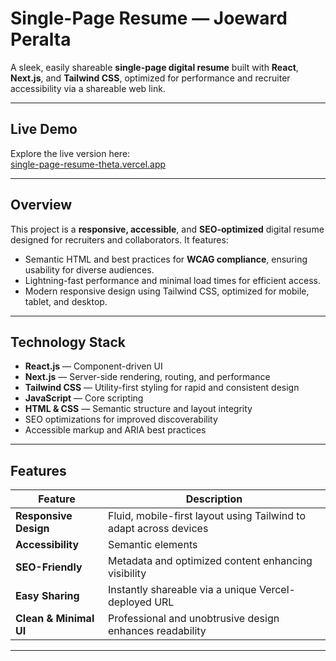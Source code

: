 # Single-Page Resume — Joeward Peralta

A sleek, easily shareable **single-page digital resume** built with **React**, **Next.js**, and **Tailwind CSS**, optimized for performance and recruiter accessibility via a shareable web link.

---

##  Live Demo

Explore the live version here:  
[single-page-resume-theta.vercel.app](https://single-page-resume-theta.vercel.app/)

---

##  Overview

This project is a **responsive, accessible**, and **SEO-optimized** digital resume designed for recruiters and collaborators. It features:

- Semantic HTML and best practices for **WCAG compliance**, ensuring usability for diverse audiences.  
- Lightning-fast performance and minimal load times for efficient access.  
- Modern responsive design using Tailwind CSS, optimized for mobile, tablet, and desktop.

---

##  Technology Stack

- **React.js** — Component-driven UI  
- **Next.js** — Server-side rendering, routing, and performance  
- **Tailwind CSS** — Utility-first styling for rapid and consistent design  
- **JavaScript** — Core scripting  
- **HTML & CSS** — Semantic structure and layout integrity  
- SEO optimizations for improved discoverability  
- Accessible markup and ARIA best practices

---

##  Features

| Feature | Description |
|--------|-------------|
| **Responsive Design** | Fluid, mobile-first layout using Tailwind to adapt across devices |
| **Accessibility** | Semantic elements |
| **SEO-Friendly** | Metadata and optimized content enhancing visibility |
| **Easy Sharing** | Instantly shareable via a unique Vercel-deployed URL |
| **Clean & Minimal UI** | Professional and unobtrusive design enhances readability |

---
